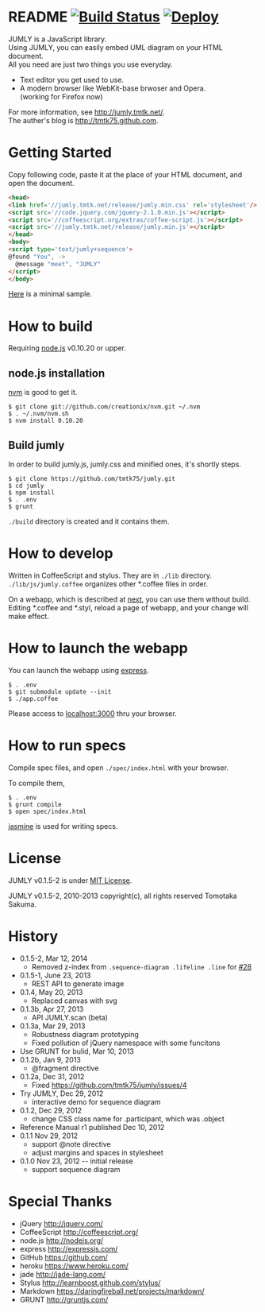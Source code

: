 # README [![Build Status](https://travis-ci.org/tmtk75/jumly.png)](https://travis-ci.org/tmtk75/jumly) [![Deploy](https://www.herokucdn.com/deploy/button.png)](https://heroku.com/deploy)

JUMLY is a JavaScript library.  
Using JUMLY, you can easily embed UML diagram on your HTML document.  
All you need are just two things you use everyday.

- Text editor you get used to use.
- A modern browser like WebKit-base brwoser and Opera.  
  (working for Firefox now)

For more information, see <http://jumly.tmtk.net/>.  
The auther's blog is <http://tmtk75.github.com>.


# Getting Started
Copy following code,
paste it at the place of your HTML document,
and open the document.

```html
<head>
<link href='//jumly.tmtk.net/release/jumly.min.css' rel='stylesheet'/>
<script src='//code.jquery.com/jquery-2.1.0.min.js'></script>
<script src='//coffeescript.org/extras/coffee-script.js'></script>
<script src='//jumly.tmtk.net/release/jumly.min.js'></script>
</head>
<body>
<script type='text/jumly+sequence'>
@found "You", ->
  @message "meet", "JUMLY"
</script>
</body>
```

[Here](http://jumly.tmtk.net/public/examples/simple.html) is a minimal sample.


# How to build
Requiring [node.js](http://nodejs.org/) v0.10.20 or upper.

## node.js installation
[nvm](https://github.com/creationix/nvm) is good to get it.

    $ git clone git://github.com/creationix/nvm.git ~/.nvm
    $ . ~/.nvm/nvm.sh
    $ nvm install 0.10.20
    
## Build jumly

In order to build jumly.js, jumly.css and minified ones, it's shortly steps.

    $ git clone https://github.com/tmtk75/jumly.git
    $ cd jumly
    $ npm install
    $ . .env
    $ grunt

`./build` directory is created and it contains them.


# How to develop
Written in CoffeeScript and stylus. They are in `./lib` directory.
`./lib/js/jumly.coffee` organizes other \*.coffee files in order.

On a webapp, which is described at [next](#how-to-launch-the-webapp),
you can use them without build.
Editing \*.coffee and \*.styl, reload a page of webapp, and your change will make effect.


# How to launch the webapp
You can launch the webapp using [express](http://expressjs.com/).

    $ . .env
    $ git submodule update --init
    $ ./app.coffee
    
Please access to [localhost:3000](http://localhost:3000) thru your browser.


# How to run specs
Compile spec files, and open `./spec/index.html` with your browser.

To compile them,

    $ . .env
    $ grunt compile
    $ open spec/index.html
    
[jasmine](http://pivotal.github.com/jasmine/) is used for writing specs.


# License
JUMLY v0.1.5-2 is under [MIT License](http://opensource.org/licenses/MIT).

JUMLY v0.1.5-2, 2010-2013 copyright(c), all rights reserved Tomotaka Sakuma.


# History
- 0.1.5-2, Mar 12, 2014
  - Removed z-index from `.sequence-diagram .lifeline .line` for [#28](https://github.com/tmtk75/jumly/issues/28)
- 0.1.5-1, June 23, 2013
  - REST API to generate image
- 0.1.4, May 20, 2013
  - Replaced canvas with svg
- 0.1.3b, Apr 27, 2013
  - API JUMLY.scan (beta)
- 0.1.3a, Mar 29, 2013
  - Robustness diagram prototyping
  - Fixed pollution of jQuery namespace with some funcitons
- Use GRUNT for bulid, Mar 10, 2013
- 0.1.2b, Jan 9, 2013
  - @fragment directive
- 0.1.2a, Dec 31, 2012
  - Fixed https://github.com/tmtk75/jumly/issues/4
- Try JUMLY, Dec 29, 2012
  - interactive demo for sequence diagram
- 0.1.2, Dec 29, 2012
  - change CSS class name for .participant, which was .object
- Reference Manual r1 published Dec 10, 2012
- 0.1.1 Nov 29, 2012
  - support @note directive
  - adjust margins and spaces in stylesheet
- 0.1.0 Nov 23, 2012 -- initial release
  - support sequence diagram

# Special Thanks
- jQuery <http://jquery.com/>
- CoffeeScript <http://coffeescript.org/>
- node.js <http://nodejs.org/>
- express <http://expressjs.com/>
- GitHub <https://github.com/>
- heroku <https://www.heroku.com/>
- jade <http://jade-lang.com/>
- Stylus <http://learnboost.github.com/stylus/>
- Markdown <https://daringfireball.net/projects/markdown/>
- GRUNT <http://gruntjs.com/>
